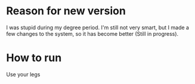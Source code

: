 # Reason for new version

I was stupid during my degree period. I'm still not very smart, but I made a few changes to the system, so it has become better (Still in progress).

# How to run 

Use your legs